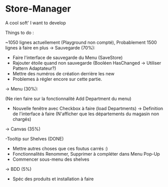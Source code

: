 # Store-Manager
A cool soft' I want to develop

Things to do : 

~1050 lignes actuellement (Playground non compté), Probablement 1500 lignes à faire en plus
-> Sauvegarde (70%):

- Faire l'interface de sauvegarde du Menu (SaveStore)
- Rajouter étoile quand non sauvegarde (Booléen HasChanged -> Utiliser Pattern Adaptateur?)
- Mettre des numéros de création derrière les new
- Problemes à régler encore sur cette partie. 

-> Menu (30%): 

(Ne rien faire sur la fonctionnalité Add Department du menu)
- Nouvelle fenêtre avec Checkbox à faire (load Departments) -> Definition de l'interface à faire
(N'afficher que les départements du magasin non chargés)

-> Canvas (35%)

-Tooltip sur Shelves (DONE)
- Mettre autres choses que ces foutus carrés :)
- Fonctionnalités Renommer, Supprimer à compléter dans Menu Pop-Up
- Commencer sous-menu des shelves

-> BDD (5%)

- Spéc des produits et installation à faire
